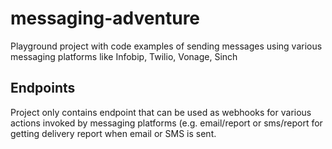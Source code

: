 # messaging-adventure
Playground project with code examples of sending messages using various messaging platforms like Infobip, Twilio, Vonage, Sinch

## Endpoints
Project only contains endpoint that can be used as webhooks for various actions invoked by messaging platforms (e.g. email/report or sms/report for getting delivery report when email or SMS is sent.
